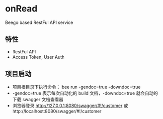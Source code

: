 # onRead
Beego based RestFul API service

## 特性
- RestFul API
- Access Token, User Auth


## 项目启动
- 项目根目录下执行命令： bee run -gendoc=true -downdoc=true
- -gendoc=true 表示每次自动化的 build 文档，-downdoc=true 就会自动的下载 swagger 文档查看器
- 浏览器登录  http://127.0.0.1:8080/swagger/#!/customer  或  http://localhost:8080/swagger/#!/customer

